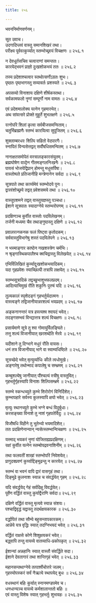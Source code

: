 ```yaml
---
title: २५६

---
```

भवननिर्माणवर्णनम्।  
  
सूत उवाच।  
उदगादिप्लवं वास्तु समानशिखरं तथा।  
परीक्ष्य पूर्ववत्कुर्य्यात् स्तम्भोच्छ्रायं विचक्षणः ॥ २५६.१  
  
न देवधूर्तसचिव चत्वाराणां समन्ततः।  
कारयेद्भवनं प्राज्ञो दुःखशोकभयं ततः ॥ २५६.२  
  
तस्य प्रदेशाश्चत्वार स्तथोत्सर्गोऽग्रतः शुभः।  
पृष्ठतः पृष्ठभागस्तु सव्यावर्तः प्रशस्यते ॥ २५६.३  
  
अपसव्यो विनाशाय दक्षिणे शीर्षकस्तथा।  
सर्वकामफलो नॄणां सम्पूर्णो नाम वामतः ॥ २५६.४  
  
एवं प्रदेशमालोक्य यत्नेन गृहमारभेत्।  
अथ सांवत्सरे प्रोक्ते मुहूर्ते शुभलक्षणे ॥ २५६.५  
  
रत्नोपरि शिलां कृत्वा सर्वबीजसमन्विताम्।  
चतुर्भिब्राह्मणैः स्तम्भं कारयित्वा सुपूजितम् ॥ २५६.६  
  
शुक्लाम्बरधरः शिल्पि सहितो वेदपारगैः।  
स्नापितं विन्यसेत्तद्वत् सर्वौषधिसमन्वितम् ॥ २५६.७  
  
नानाक्षतसमोपेतं वस्त्रालङ्कारसंयुतम्।  
ब्रह्मघोषेण वाद्येन गीतमङ्गलनिःखनैः ॥ २५६.८  
पायसं भोजयेद्विप्रान् होमन्तु मधुसर्पिषा।  
वास्तोष्पते प्रतिजानीहि मन्त्रेणानेन सर्वदा ॥ २५६.९  
  
सूत्रपाते तथा कार्य्यमेवं स्तम्भोदये पुनः।  
द्वारवंशोच्छ्रये तद्वत् प्रवेशसमये तथा ॥ २५६.१०  
  
वास्तूपशमने तद्वत् वास्तुयज्ञस्तु पञ्चधा।  
ईशाने सूत्रपातः स्यादाग्नेये स्तम्भरोपणम् ॥ २५६.११  
  
प्रदक्षिणञ्च कुर्वीत वास्तोः पदविलेखनम्।  
तर्जनी मध्यमा चैव तथाङ्गुष्ठस्तु दक्षिणे ॥ २५६.१२  
  
प्रवालरत्नकनक फलं पिष्ट्वा कृतोदकम्।  
सर्ववास्तुविभागेषु शस्तं पदविलेपने ॥ २५६.१३  
  
न भस्माङ्गार काष्ठेन नखशस्त्रेण चर्मभिः।  
न श्रृङ्गास्थिकपालैश्च क्वचिद्वास्तु विलेखयेत् ॥ २५६.१४  
  
एभिर्विलिखितं कुर्य्याद्दुःखशोकभयादिकम्।  
यदा गृहप्रवेशः स्याच्छिल्पी तत्रापि लक्षयेत् ॥ २५६.१५  
  
स्तम्भसूत्रादिकं तद्वच्छुभाशुभफलप्रदम्।  
आदित्याभिमुखं रौति शकुनिः पुरुषं यदि ॥ २५६.१६  
  
तुल्यकालं स्पृशेदङ्गं गृहभर्तुर्यदात्मनः ।  
वास्त्वङ्गे तद्विजानीयान्नरशल्यं भयप्रदम् ॥ २५६.१७  
  
अङ्कनानन्तरं यत्र हस्त्यश्व श्वापदं भवेत्।  
तदङ्गसम्भवं विन्द्यात्तत्र शल्यं विचक्षणः ॥ २५६.१८  
  
प्रसार्यमाणे सूत्रे तु श्वा गोमायुर्विलङ्घिते।  
तत्तु शल्यं विजानीयात् खरशब्देति भैरवे ॥ २५६.१९  
  
यदीशाने तु दिग्भागे मधुरं रौति वायसः।  
धनं तत्र विजानीयाद् भागे वा स्वाम्यधिष्ठिते ॥ २५६.२०  
  
सूत्रच्छेदे भवेत् मृत्युर्व्याधिः कीले त्वधोमुखे।  
अङ्गारेषु तथोन्मादं कपालेषु च सम्भ्रमम् ॥ २५६.२१  
  
कम्बुशल्येषु जानीयात् पौंश्चल्यं स्त्रीषु वास्तुवित्।  
गृहभर्तुर्गृहस्यापि विनाशः शिल्पिसम्भ्रमे ॥ २५६.२२  
  
स्तम्भे स्कन्धच्युते कुम्भे शिरोरोगं विनिर्दिशेत्।  
कुम्भापहारे सर्वस्य कुलस्यापि क्षयो भवेत् ॥ २५६.२३  
  
मृत्युः स्थानच्युते कुम्भे भग्ने बन्धं विदुर्बुधाः।  
करसङ्ख्या विनाशे तु नाशं गृहपतेर्विदुः ॥ २५६.२४  
  
विजौषधि विहीने तु भूतेभ्यो भयमादिशेत्।  
ततः प्रदक्षिणेनान्यान् न्यसेत्स्तम्भान्विचक्षणः ॥ २५६.२५  
  
यस्माद् भयकरं नॄणां योजिताह्यप्रदक्षिणम्।  
रक्षां कुर्वीत यत्नेन स्तम्बोपद्रवनाशिनीम् ॥ २५६.२६  
  
तथा फलवतीं शाखां स्तम्भोपरि निवेशयेत्।  
प्रागुदक्प्रवणं कुर्य्याद्दिङ्मूढन्तु न कारयेत् ॥ २५६.२७  
  
स्तम्भं वा भवनं वापि द्वारं वासगृहं तथा।  
दिङ्मूढे कुलनाशः स्यान्न च संवर्द्धयेत् गृहम् ॥ २५६.२८  
  
यदि संवर्द्धयेद् गेहं सर्वदिक्षु विवर्द्धयेत्।  
पूर्वेण वर्द्धितं वास्तु कुर्याद्वैराणि सर्वदा॥ २५६.२९  
  
दक्षिणे वर्द्धितं वास्तु मृत्यवे स्यान्न संशयः।  
पश्चाद्विवृद्धं यद्वास्तु तदर्थक्षयकारक ॥ २५६.३०  
  
वर्द्धापितं तथा सौम्ये बहुसन्तापकारकम्।  
आन्नेये यत्र वृद्धिः स्यात् तदग्निभयदं भवेत् ॥ २५६.३१  
  
वर्द्धितं राक्षसे कोणे शिशुक्षयकरं भवेत्।  
बद्ध्वापि तन्तु वायव्ये वातव्याधि-प्रकोपकृत् ॥ २५६.३२  
  
ईशान्यां अन्नहानिः स्यात् वास्तौ संवर्द्धिते सदा।  
ईशाने देवतागारं तथा शान्तिगृहं भवेत् ॥ २५६.३३  
  
महानसन्तथाग्नेये तत्पार्श्वेचोत्तरे जलम्।  
गृहस्योपस्करं सर्वं नैऋत्ये स्थापयेद् बुधः ॥ २५६.३४  
  
वधस्थानं बहिः कुर्यात् स्नानमण्डपमेव च।  
धनधान्यञ्च वायव्ये कर्मशालान्ततो बहिः ॥  
एवं वास्तु विशेषः स्यात् गृहभर्तुः शुभावहः ॥ २५६.३५